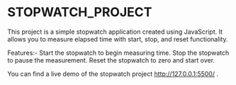 # STOPWATCH_PROJECT
This project is a simple stopwatch application created using JavaScript. It allows you to measure elapsed time with start, stop, and reset functionality.

Features:-
 Start the stopwatch to begin measuring time.
 Stop the stopwatch to pause the measurement.
 Reset the stopwatch to zero and start over.

 You can find a live demo of the stopwatch project  http://127.0.0.1:5500/ .
